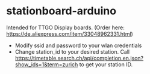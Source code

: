 # stationboard-arduino

Intended for TTGO Display boards. (Order here: https://de.aliexpress.com/item/33048962331.html)

- Modify ssid and password to your wlan credentials
- Change station_id to your desired station. Call https://timetable.search.ch/api/completion.en.json?show_ids=1&term=zurich to get your station ID.

